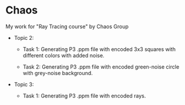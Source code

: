 # Chaos
My work for "Ray Tracing course" by Chaos Group

  - Topic 2:
  
    - Task 1:
        Generating P3 .ppm file with encoded 3x3 squares with different colors with added noise.
        
    - Task 2:
        Generating P3 .ppm file with encoded green-noise circle with grey-noise background.

  - Topic 3:
    
    - Task 1:
          Generating P3 .ppm file with encoded rays.
